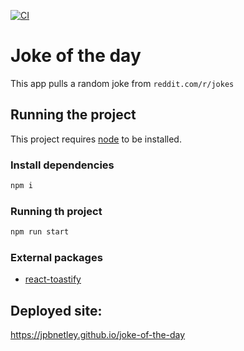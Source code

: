 [![CI](https://github.com/jpbnetley/joke-of-the-day/actions/workflows/main.yml/badge.svg)](https://github.com/jpbnetley/joke-of-the-day/actions/workflows/main.yml)

# Joke of the day

This app pulls a random joke from `reddit.com/r/jokes`

## Running the project

This project requires [node](https://nodejs.org/en/download/) to be installed.

### Install dependencies

```bash
npm i
```

### Running th project

```bash
npm run start
```

### External packages

- <a href="https://www.npmjs.com/package/react-toastify" target="_blank"> react-toastify</a>

## Deployed site:

https://jpbnetley.github.io/joke-of-the-day
